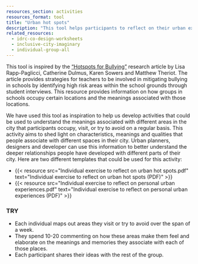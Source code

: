 ```yaml
---
resources_section: activities
resources_format: tool
title: "Urban hot spots"
description: "This tool helps participants to reflect on their urban experiences and identify high/low risk areas."
related_resources:
  - idrc-co-design-worksheets
  - inclusive-city-imaginary
  - individual-group-all
---
```


This tool is inspired by the [“Hotspots for Bullying”](https://www.tandfonline.com/doi/pdf/10.1300/J394v01n02_09) research article by Lisa Rapp-Paglicci, Catherine Dulmus, Karen Sowers and Matthew Theriot. The article provides strategies for teachers to be involved in mitigating bullying in schools by identifying high risk areas within the school grounds through student interviews. This resource provides information on how groups in schools occupy certain locations and the meanings associated with those locations.


We have used this tool as inspiration to help us develop activities that could be used to understand the meanings associated with different areas in the city that participants occupy, visit, or try to avoid on a regular basis. This activity aims to shed light on characteristics, meanings and qualities that people associate with different spaces in their city. Urban planners, designers and developer can use this information to better understand the deeper relationships people have developed with different parts of their city. Here are two different templates that could be used for this activity:


- {{< resource src="Individual exercise to reflect on urban hot spots.pdf" text="Individual exercise to reflect on urban hot spots (PDF)" >}}
- {{< resource src="Individual exercise to reflect on personal urban experiences.pdf" text="Individual exercise to reflect on personal urban experiences (PDF)" >}}

### TRY

- Each individual maps  out areas they visit or try to avoid over the span of a week.
- They spend 10-20 commenting  on how these areas make them feel and elaborate on the meanings and memories they associate with each of those places.
- Each participant shares their ideas with the rest of the group.